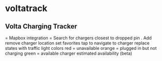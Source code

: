 # voltatrack
## Volta Charging Tracker

= Mapbox integration
= Search for chargers closest to dropped pin
. Add remove charger location
set favorites 
tap to navigate to charger
replace states with traffic light colors
red = unavailable
orange = plugged in but not charging
green = available
charger estimated availability (beta)